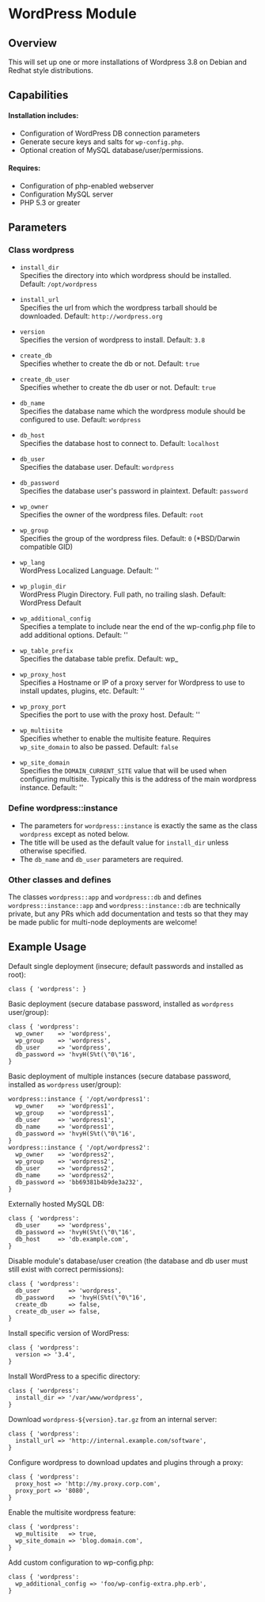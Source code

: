 # WordPress Module

## Overview

This will set up one or more installations of Wordpress 3.8 on Debian and Redhat style distributions.

## Capabilities

#### Installation includes:

- Configuration of WordPress DB connection parameters
- Generate secure keys and salts for `wp-config.php`.
- Optional creation of MySQL database/user/permissions.

#### Requires:

- Configuration of php-enabled webserver
- Configuration MySQL server
- PHP 5.3 or greater

## Parameters

### Class wordpress

* `install_dir`<br />
  Specifies the directory into which wordpress should be installed. Default: `/opt/wordpress`

* `install_url`<br />
  Specifies the url from which the wordpress tarball should be downloaded.  Default: `http://wordpress.org`

* `version`<br />
  Specifies the version of wordpress to install. Default: `3.8`

* `create_db`<br />
  Specifies whether to create the db or not. Default: `true`

* `create_db_user`<br />
  Specifies whether to create the db user or not. Default: `true`

* `db_name`<br />
  Specifies the database name which the wordpress module should be configured to use. Default: `wordpress`

* `db_host`<br />
  Specifies the database host to connect to. Default: `localhost`

* `db_user`<br />
  Specifies the database user. Default: `wordpress`

* `db_password`<br />
  Specifies the database user's password in plaintext. Default: `password`

* `wp_owner`<br />
  Specifies the owner of the wordpress files. Default: `root`

* `wp_group`<br />
  Specifies the group of the wordpress files. Default: `0` (\*BSD/Darwin compatible GID)

* `wp_lang`<br />
  WordPress Localized Language. Default: ''

* `wp_plugin_dir`<br />
  WordPress Plugin Directory. Full path, no trailing slash. Default: WordPress Default

* `wp_additional_config`<br />
  Specifies a template to include near the end of the wp-config.php file to add additional options. Default: ''

* `wp_table_prefix`<br />
  Specifies the database table prefix. Default: wp_

* `wp_proxy_host`<br />
  Specifies a Hostname or IP of a proxy server for Wordpress to use to install updates, plugins, etc. Default: ''

* `wp_proxy_port`<br />
  Specifies the port to use with the proxy host.  Default: ''

* `wp_multisite`<br />
  Specifies whether to enable the multisite feature. Requires `wp_site_domain` to also be passed. Default: `false`

* `wp_site_domain`<br />
  Specifies the `DOMAIN_CURRENT_SITE` value that will be used when configuring multisite. Typically this is the address of the main wordpress instance.  Default: ''

### Define wordpress::instance

* The parameters for `wordpress::instance` is exactly the same as the class `wordpress` except as noted below.
* The title will be used as the default value for `install_dir` unless otherwise specified.
* The `db_name` and `db_user` parameters are required.

### Other classes and defines

The classes `wordpress::app` and `wordpress::db` and defines `wordpress::instance::app` and `wordpress::instance::db` are technically private, but any PRs which add documentation and tests  so that they may be made public for multi-node deployments are welcome!

## Example Usage

Default single deployment (insecure; default passwords and installed as root):

```puppet
class { 'wordpress': }
```

Basic deployment (secure database password, installed as `wordpress` user/group):

```puppet
class { 'wordpress':
  wp_owner    => 'wordpress',
  wp_group    => 'wordpress',
  db_user     => 'wordpress',
  db_password => 'hvyH(S%t(\"0\"16',
}
```

Basic deployment of multiple instances (secure database password, installed as `wordpress` user/group):

```puppet
wordpress::instance { '/opt/wordpress1':
  wp_owner    => 'wordpress1',
  wp_group    => 'wordpress1',
  db_user     => 'wordpress1',
  db_name     => 'wordpress1',
  db_password => 'hvyH(S%t(\"0\"16',
}
wordpress::instance { '/opt/wordpress2':
  wp_owner    => 'wordpress2',
  wp_group    => 'wordpress2',
  db_user     => 'wordpress2',
  db_name     => 'wordpress2',
  db_password => 'bb69381b4b9de3a232',
}
```

Externally hosted MySQL DB:

```puppet
class { 'wordpress':
  db_user     => 'wordpress',
  db_password => 'hvyH(S%t(\"0\"16',
  db_host     => 'db.example.com',
}
```

Disable module's database/user creation (the database and db user must still exist with correct permissions):

```puppet
class { 'wordpress':
  db_user        => 'wordpress',
  db_password    => 'hvyH(S%t(\"0\"16',
  create_db      => false,
  create_db_user => false,
}
```

Install specific version of WordPress:

```puppet
class { 'wordpress':
  version => '3.4',
}
```

Install WordPress to a specific directory:

```puppet
class { 'wordpress':
  install_dir => '/var/www/wordpress',
}
```

Download `wordpress-${version}.tar.gz` from an internal server:

```puppet
class { 'wordpress':
  install_url => 'http://internal.example.com/software',
}
```

Configure wordpress to download updates and plugins through a proxy:

```puppet
class { 'wordpress':
  proxy_host => 'http://my.proxy.corp.com',
  proxy_port => '8080',
}
```

Enable the multisite wordpress feature:

```puppet
class { 'wordpress':
  wp_multisite   => true,
  wp_site_domain => 'blog.domain.com',
}
```

Add custom configuration to wp-config.php:

```puppet
class { 'wordpress':
  wp_additional_config => 'foo/wp-config-extra.php.erb',
}
```
